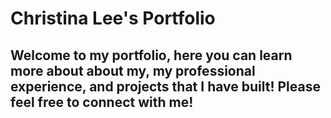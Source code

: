 # Christina Lee's Portfolio

## Welcome to my portfolio, here you can learn more about about my, my professional experience, and projects that I have built! Please feel free to connect with me! 
